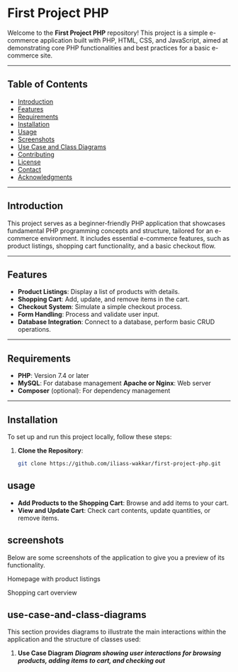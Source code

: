 # First Project PHP

Welcome to the **First Project PHP** repository! This project is a simple e-commerce application built with PHP, HTML, CSS, and JavaScript, aimed at demonstrating core PHP functionalities and best practices for a basic e-commerce site.

---

## Table of Contents

- [Introduction](#introduction)
- [Features](#features)
- [Requirements](#requirements)
- [Installation](#installation)
- [Usage](#usage)
- [Screenshots](#screenshots)
- [Use Case and Class Diagrams](#use-case-and-class-diagrams)
- [Contributing](#contributing)
- [License](#license)
- [Contact](#contact)
- [Acknowledgments](#acknowledgments)

---

## Introduction

This project serves as a beginner-friendly PHP application that showcases fundamental PHP programming concepts and structure, tailored for an e-commerce environment. It includes essential e-commerce features, such as product listings, shopping cart functionality, and a basic checkout flow.

---

## Features

- **Product Listings**: Display a list of products with details.
- **Shopping Cart**: Add, update, and remove items in the cart.
- **Checkout System**: Simulate a simple checkout process.
- **Form Handling**: Process and validate user input.
- **Database Integration**: Connect to a database, perform basic CRUD operations.

---

## Requirements

- **PHP**: Version 7.4 or later
- **MySQL**: For database management
   **Apache or Nginx**: Web server
- **Composer** (optional): For dependency management

---

## Installation

To set up and run this project locally, follow these steps:

1. **Clone the Repository**:
   ```bash
   git clone https://github.com/iliass-wakkar/first-project-php.git

## usage
- **Add Products to the Shopping Cart**: Browse and add items to your cart.
- **View and Update Cart**: Check cart contents, update quantities, or remove items.
## screenshots
Below are some screenshots of the application to give you a preview of its functionality.

Homepage with product listings

Shopping cart overview

## use-case-and-class-diagrams

This section provides diagrams to illustrate the main interactions within the application and the structure of classes used:

1. **Use Case Diagram**
***Diagram showing user interactions for browsing products, adding items to cart, and checking out***
